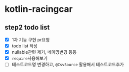 # kotlin-racingcar

## step2 todo list
* [x] 1차 기능 구현 pr요청
* [x] todo list 작성
* [x] nullable관련 제거, 네이밍변경 등등
* [x] `require`사용해보기
* [ ] 테스트코드명 변경하고, `@CsvSource` 활용해서 테스트코드추가
